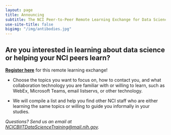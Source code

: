 ```yaml
---
layout: page
title: Announcing
subtitle: The NCI Peer-to-Peer Remote Learning Exchange for Data Science!
use-site-title: false
bigimg: "/img/antibodies.jpg"
---
```


## Are you interested in learning about data science or helping your NCI peers learn?

**[Register here](https://www.google.com)** for this remote learning exchange!

* Choose the topics you want to focus on, how to contact you, and what collaboration technology you are familiar with or willing to learn, such as WebEx, Microsoft Teams, email listservs, or other technology.

* We will compile a list and help you find other NCI staff who are either learning the same topics or willing to guide you informally in your studies.

*Questions? Send us an email at [NCICBIITDataScienceTraining@mail.nih.gov](mailto:NCICBIITDataScienceTraining@mail.nih.gov).*
